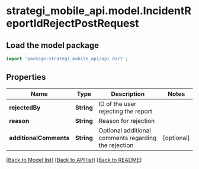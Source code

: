 # strategi_mobile_api.model.IncidentReportIdRejectPostRequest

## Load the model package
```dart
import 'package:strategi_mobile_api/api.dart';
```

## Properties
Name | Type | Description | Notes
------------ | ------------- | ------------- | -------------
**rejectedBy** | **String** | ID of the user rejecting the report | 
**reason** | **String** | Reason for rejection | 
**additionalComments** | **String** | Optional additional comments regarding the rejection | [optional] 

[[Back to Model list]](../README.md#documentation-for-models) [[Back to API list]](../README.md#documentation-for-api-endpoints) [[Back to README]](../README.md)


